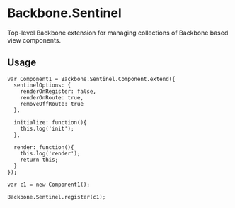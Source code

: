 # Backbone.Sentinel

Top-level Backbone extension for managing collections of Backbone based view components.


## Usage

    var Component1 = Backbone.Sentinel.Component.extend({
      sentinelOptions: {
        renderOnRegister: false,
        renderOnRoute: true,
        removeOffRoute: true
      },

      initialize: function(){
        this.log('init');
      },

      render: function(){
        this.log('render');
        return this;
      }
    });

    var c1 = new Component1();

    Backbone.Sentinel.register(c1);